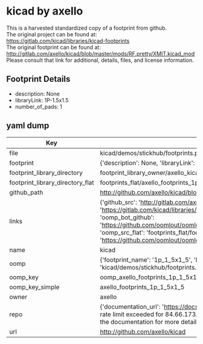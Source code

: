 # kicad by axello  
This is a harvested standardized copy of a footprint from github.  
The original project can be found at:  
https://gitlab.com/kicad/libraries/kicad-footprints  
The original footprint can be found at:
http://gitlab.com/axello/kicad/blob/master/mods/RF.pretty/XMIT.kicad_mod
Please consult that link for additional, details, files, and license information.  
## Footprint Details
* description: None  
* libraryLink: 1P-1.5x1.5  
* number_of_pads: 1  
## yaml dump  
| Key | Value |  
| --- | --- |  
| file | kicad/demos/stickhub/footprints.pretty/1P-1.5x1.5.kicad_mod |  
| footprint | {'description': None, 'libraryLink': '1P-1.5x1.5', 'number_of_pads': 1} |  
| footprint_library_directory | footprint_library_owner/axello_kicad |  
| footprint_library_directory_flat | footprints_flat/axello_footprints_1p_1_5x1_5/working |  
| github_path | http://github.com/axello/kicad/blob/master/demos/stickhub/footprints.pretty/1P-1.5x1.5.kicad_mod |  
| links | {'github_src': 'http://gitlab.com/axello/kicad/blob/master/mods/RF.pretty/XMIT.kicad_mod', 'github_src_repo': 'https://gitlab.com/kicad/libraries/kicad-footprints', 'oomp_bot': 'footprints/axello_footprints_1p_1_5x1_5/working', 'oomp_bot_github': 'https://github.com/oomlout/oomlout_oomp_footprint_bot/tree/main/footprints/axello_footprints_1p_1_5x1_5/working', 'oomp_src_flat': 'footprints_flat/footprints_flat/axello_footprints_1p_1_5x1_5/working', 'oomp_src_flat_github': 'https://github.com/oomlout/oomlout_oomp_footprint_src/tree/main/footprints_flat/axello_footprints_1p_1_5x1_5/working'} |  
| name | kicad |  
| oomp | {'footprint_name': '1p_1_5x1_5', 'library_name': 'footprints', 'original_filename': 'kicad/demos/stickhub/footprints.pretty/1P-1.5x1.5.kicad_mod', 'owner_name': 'axello'} |  
| oomp_key | oomp_axello_footprints_1p_1_5x1_5 |  
| oomp_key_simple | axello_footprints_1p_1_5x1_5 |  
| owner | axello |  
| repo | {'documentation_url': 'https://docs.github.com/rest/overview/resources-in-the-rest-api#rate-limiting', 'message': "API rate limit exceeded for 84.66.173.59. (But here's the good news: Authenticated requests get a higher rate limit. Check out the documentation for more details.)"} |  
| url | http://github.com/axello/kicad |  

